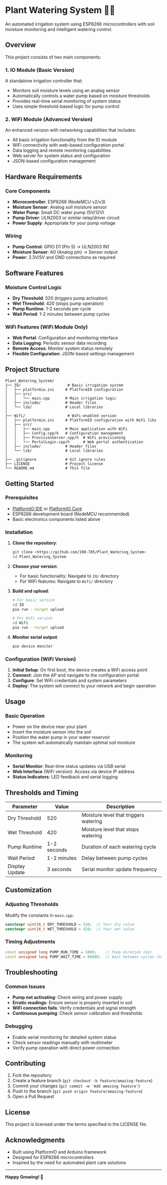 # Plant Watering System 🌱💧

An automated irrigation system using ESP8266 microcontrollers with soil moisture monitoring and intelligent watering control.

## Overview

This project consists of two main components:

### 1. IO Module (Basic Version)
A standalone irrigation controller that:
- Monitors soil moisture levels using an analog sensor
- Automatically controls a water pump based on moisture thresholds
- Provides real-time serial monitoring of system status
- Uses simple threshold-based logic for pump control

### 2. WiFi Module (Advanced Version)
An enhanced version with networking capabilities that includes:
- All basic irrigation functionality from the IO module
- WiFi connectivity with web-based configuration portal
- Data logging and remote monitoring capabilities
- Web server for system status and configuration
- JSON-based configuration management

## Hardware Requirements

### Core Components
- **Microcontroller**: ESP8266 (NodeMCU v2/v3)
- **Moisture Sensor**: Analog soil moisture sensor
- **Water Pump**: Small DC water pump (5V/12V)
- **Pump Driver**: ULN2003 or similar relay/driver circuit
- **Power Supply**: Appropriate for your pump voltage

### Wiring
- **Pump Control**: GPIO D1 (Pin 5) → ULN2003 IN1
- **Moisture Sensor**: A0 (Analog pin) → Sensor output
- **Power**: 3.3V/5V and GND connections as required

## Software Features

### Moisture Control Logic
- **Dry Threshold**: 520 (triggers pump activation)
- **Wet Threshold**: 420 (stops pump operation)
- **Pump Runtime**: 1-2 seconds per cycle
- **Wait Period**: 1-2 minutes between pump cycles

### WiFi Features (WiFi Module Only)
- **Web Portal**: Configuration and monitoring interface
- **Data Logging**: Periodic sensor data recording
- **Remote Access**: Monitor system status remotely
- **Flexible Configuration**: JSON-based settings management

## Project Structure

```
Plant_Watering_System/
├── IO/                     # Basic irrigation system
│   ├── platformio.ini     # PlatformIO configuration
│   ├── src/
│   │   └── main.cpp       # Main irrigation logic
│   ├── include/           # Header files
│   └── lib/               # Local libraries
│
├── Wifi/                   # WiFi-enabled version
│   ├── platformio.ini     # PlatformIO configuration with WiFi libs
│   ├── src/
│   │   ├── main.cpp       # Main application with WiFi
│   │   ├── Config.cpp/h   # Configuration management
│   │   ├── ProvisionServer.cpp/h  # WiFi provisioning
│   │   └── PortalLogin.cpp/h      # Web portal authentication
│   ├── include/           # Header files
│   └── lib/               # Local libraries
│
├── .gitignore             # Git ignore rules
├── LICENSE                # Project license
└── README.md              # This file
```

## Getting Started

### Prerequisites
- [PlatformIO IDE](https://platformio.org/platformio-ide) or [PlatformIO Core](https://platformio.org/install/cli)
- ESP8266 development board (NodeMCU recommended)
- Basic electronics components listed above

### Installation

1. **Clone the repository**:
   ```bash
   git clone <https://github.com/190-785/Plant_Watering_System>
   cd Plant_Watering_System
   ```

2. **Choose your version**:
   - For basic functionality: Navigate to `IO/` directory
   - For WiFi features: Navigate to `Wifi/` directory

3. **Build and upload**:
   ```bash
   # For basic version
   cd IO
   pio run --target upload
   
   # For WiFi version
   cd Wifi
   pio run --target upload
   ```

4. **Monitor serial output**:
   ```bash
   pio device monitor
   ```

### Configuration (WiFi Version)

1. **Initial Setup**: On first boot, the device creates a WiFi access point
2. **Connect**: Join the AP and navigate to the configuration portal
3. **Configure**: Set WiFi credentials and system parameters
4. **Deploy**: The system will connect to your network and begin operation

## Usage

### Basic Operation
- Power on the device near your plant
- Insert the moisture sensor into the soil
- Position the water pump in your water reservoir
- The system will automatically maintain optimal soil moisture

### Monitoring
- **Serial Monitor**: Real-time status updates via USB serial
- **Web Interface** (WiFi version): Access via device IP address
- **Status Indicators**: LED feedback and serial logging

## Thresholds and Timing

| Parameter | Value | Description |
|-----------|-------|-------------|
| Dry Threshold | 520 | Moisture level that triggers watering |
| Wet Threshold | 420 | Moisture level that stops watering |
| Pump Runtime | 1-2 seconds | Duration of each watering cycle |
| Wait Period | 1-2 minutes | Delay between pump cycles |
| Display Update | 3 seconds | Serial monitor update frequency |

## Customization

### Adjusting Thresholds
Modify the constants in `main.cpp`:
```cpp
constexpr uint16_t DRY_THRESHOLD = 520;  // Your dry value
constexpr uint16_t WET_THRESHOLD = 420;  // Your wet value
```

### Timing Adjustments
```cpp
const unsigned long PUMP_RUN_TIME = 1000;    // Pump duration (ms)
const unsigned long PUMP_WAIT_TIME = 60000;  // Wait between cycles (ms)
```

## Troubleshooting

### Common Issues
- **Pump not activating**: Check wiring and power supply
- **Erratic readings**: Ensure sensor is properly inserted in soil
- **WiFi connection fails**: Verify credentials and signal strength
- **Continuous pumping**: Check sensor calibration and thresholds

### Debugging
- Enable serial monitoring for detailed system status
- Check sensor readings manually with multimeter
- Verify pump operation with direct power connection

## Contributing

1. Fork the repository
2. Create a feature branch (`git checkout -b feature/amazing-feature`)
3. Commit your changes (`git commit -m 'Add amazing feature'`)
4. Push to the branch (`git push origin feature/amazing-feature`)
5. Open a Pull Request

## License

This project is licensed under the terms specified in the LICENSE file.

## Acknowledgments

- Built using PlatformIO and Arduino framework
- Designed for ESP8266 microcontrollers
- Inspired by the need for automated plant care solutions

---

**Happy Growing! 🌱**